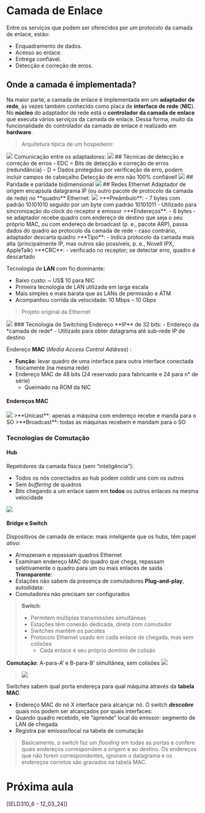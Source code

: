 # Camada de Enlace
Entre os serviços que podem ser oferecidos por um protocolo da camada de enlace, estão:
- Enquadramento de dados.
- Acesso ao enlace.
- Entrega confiável.
- Detecção e correção de erros.
## Onde a camada é implementada?
Na maior parte, a camada de enlace é implementada em um **adaptador de rede**, às vezes também conhecido como placa de **interface de rede** (**NIC**). No **núcleo** do adaptador de rede está o **controlador da camada de**
**enlace** que executa vários serviços da camada de enlace. Dessa forma, muito da funcionalidade do controlador da camada de enlace é realizado em **hardware**.

> Arquitetura típica de um hospedeiro:
<img src="../../Screenshots/host arq.png"/>
Comunicação entre os adaptadores:
<img src="../../Screenshots/adapters communication.png"/>
## Técnicas de detecção e correção de erros
- EDC = Bits de detecção e correção de erros (redundância)
- D = Dados protegidos por verificação de erro, podem incluir campos de cabeçalho
Detecção de erro não 100% confiável!
<img src="../../Screenshots/error detection techinques.png"/>
## Paridade e paridade bidimensional
<img src="../../Screenshots/parity.png"/>
## Redes Ethernet
Adaptador de origem encapsula datagrama IP (ou outro pacote de protocolo da camada de rede) no **quadro** Ethernet.
<img src="../../Screenshots/ethernet datagram.png"/>
>**Preâmbulo**: 
- 7 bytes com padrão 10101010 seguido por um byte com padrão 10101011
- Utilizado para sincronização do clock do receptor e emissor
>**Endereços**:
- 6 bytes 
	- se adaptador recebe quadro com endereço de destino que seja o seu próprio MAC, ou com endereço de broadcast (p. e., pacote ARP), passa dados do quadro ao protocolo da camada de rede
	- caso contrário, adaptador descarta quadro
>**Tipo**:
- indica protocolo da camada mais alta (principalmente IP, mas outros são possíveis, p. e., Novell IPX, AppleTalk)
>**CRC**: 
- verificado no receptor; se detectar erro, quadro é descartado

Tecnologia de **LAN** com fio dominante:
- Baixo custo: ~ US$ 10 para NIC
- Primeira tecnologia de LAN utilizada em larga escala
- Mais simples e mais barata que as LANs de permissão e ATM
- Acompanhou corrida da velocidade: 10 Mbps – 10 Gbps
>Projeto original da Ethernet
<img src="../../Screenshots/original ethernet.png"/>
### Tecnologia de Switching
Endereço **IP** de 32 bits:
- Endereço da *camada de rede*
- Utilizado para obter datagrama até sub-rede IP de destino

Endereço **MAC** (*Media Access Control Address*) :
- **Função**: levar quadro de uma interface para outra interface conectada fisicamente (na mesma rede)
- Endereço MAC de 48 bits (24 reservado para fabricante e 24 para n° de série)
	- Queimado na ROM da NIC
#### Endereços MAC
<img src="../../Screenshots/mac communication.png"/>
>**Unicast**: apenas a máquina com endereço recebe e manda para o SO
>**Broadcast**: todas as máquinas recebem e mandam para o SO

### Tecnologias de Comutação
#### Hub
Repetidores da camada física (sem “inteligência”): 
- Todos os nós conectados ao hub podem colidir uns com os outros
- Sem *buffering* de quadros
- Bits chegando a um enlace saem em **todos** os outros enlaces na mesma velocidade
<img src="../../Screenshots/hub.png"/>

#### Bridge e Switch
Dispositivos de camada de enlace: mais inteligente que os hubs, têm papel *ativo*: 
- Armazenam e repassam quadros Ethernet
- Examinam endereço MAC do quadro que chega, repassam seletivamente o quadro para um ou mais enlaces de saída
**Transparente**: 
- Estações não sabem da presença de comutadores
**Plug-and-play**, autodidata: 
- Comutadores não precisam ser configurados

>**Switch**: 
>- Permitem múltiplas transmissões simultâneas
>- Estações têm conexão dedicada, direta com comutador
>- Switches mantêm os pacotes
>- Protocolo Ethernet usado em cada enlace de chegada, mas sem colisões
>	- Cada enlace é seu próprio domínio de colisão

**Comutação**: A-para-A’ e B-para-B’ simultânea, sem colisões
<img src="../../Screenshots/switch.png"/>

><img src="../../Screenshots/hub x switch.png"/>

Switches sabem qual porta endereça para qual máquina através da **tabela MAC**.
- Endereço MAC do nó X interface para alcançar nó.
O switch ***descobre*** quais nós podem ser alcançados por quais interfaces:
- Quando quadro recebido, ele “aprende” local do emissor: segmento de LAN de chegada
- Registra par emissor/local na tabela de comutação
>Basicamente, o switch faz um *flooding* em todas as portas e confere quais endereços correspondem a origem e ao destino. Os endereços que não forem correspondentes, ignoram o datagrama e os endereços corretos são gravados na tabela MAC.
# Próxima aula
[[ELD310_6 - 12_03_24]]